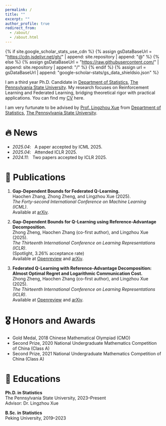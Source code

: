 ```yaml
---
permalink: /
title: ""
excerpt: ""
author_profile: true
redirect_from: 
  - /about/
  - /about.html
---
```


{% if site.google_scholar_stats_use_cdn %}
{% assign gsDataBaseUrl = "https://cdn.jsdelivr.net/gh/" | append: site.repository | append: "@" %}
{% else %}
{% assign gsDataBaseUrl = "https://raw.githubusercontent.com/" | append: site.repository | append: "/" %}
{% endif %}
{% assign url = gsDataBaseUrl | append: "google-scholar-stats/gs_data_shieldsio.json" %}

<span class='anchor' id='about-me'></span>

I am a third year Ph.D. Candidate in [Department of Statistics](https://science.psu.edu/stat), [The Pennsylvania State University](https://science.psu.edu/stat).  My research focuses on Reinforcement Learning and Federated Learning, bridging theoretical rigor with practical applications. You can find my [CV](../assets/CV_Haochen_Zhang.pdf) here.

I am very furtunate to be advised by [Prof. Lingzhou Xue](https://lingzhou-xue.github.io/index.html) from [Department of Statistics](https://science.psu.edu/stat), [The Pennsylvania State University](https://science.psu.edu/stat).



# 🔥 News
- *2025.04*: &nbsp; A paper accepted by ICML 2025.
- *2025.04*: &nbsp; Attended ICLR 2025.
- *2024.11*: &nbsp; Two papers accepted by ICLR 2025.
  
# 📝 Publications 

1. **Gap-Dependent Bounds for Federated Q-Learning.**  
   Haochen Zhang, Zhong Zheng, and Lingzhou Xue (2025).  
   _The Forty-second International Conference on Machine Learning (ICML)_.  
   Available at [arXiv](https://arxiv.org/pdf/2502.02859).

2. **Gap-Dependent Bounds for Q-Learning using Reference-Advantage Decomposition.**  
   Zhong Zheng, Haochen Zhang (co-first author), and Lingzhou Xue (2025).  
   _The Thirteenth International Conference on Learning Representations (ICLR)_.  
   (Spotlight, 3.26% acceptance rate)  
   Available at [Openreview](https://openreview.net/pdf?id=6tyPSkshtF) and [arXiv](https://arxiv.org/pdf/2410.07574).

3. **Federated Q-Learning with Reference-Advantage Decomposition: Almost Optimal Regret and Logarithmic Communication Cost.**  
   Zhong Zheng, Haochen Zhang (co-first author), and Lingzhou Xue (2025).  
   _The Thirteenth International Conference on Learning Representations (ICLR)_.  
   Available at [Openreview](https://openreview.net/pdf?id=FoUpv84hMw) and [arXiv](https://arxiv.org/pdf/2405.18795).

# 🎖 Honors and Awards
- Gold Medal, 2018 Chinese Mathematical Olympiad (CMO)
- Second Prize, 2020 National Undergraduate Mathematics Competition of China (Class A)
- Second Prize, 2021 National Undergraduate Mathematics Competition of China (Class A) 

# 📖 Educations
**Ph.D. in Statistics**  
The Pennsylvania State University, 2023–Present  
Advisor: Dr. Lingzhou Xue  

**B.Sc. in Statistics**  
Peking University, 2019–2023  

<!--
# 💬 Invited Talks
- *2021.06*, Lorem ipsum dolor sit amet, consectetur adipiscing elit. Vivamus ornare aliquet ipsum, ac tempus justo dapibus sit amet. 
- *2021.03*, Lorem ipsum dolor sit amet, consectetur adipiscing elit. Vivamus ornare aliquet ipsum, ac tempus justo dapibus sit amet.  \| [\[video\]](https://github.com/)

# 💻 Internships
- *2019.05 - 2020.02*, [Lorem](https://github.com/), China.
-->
